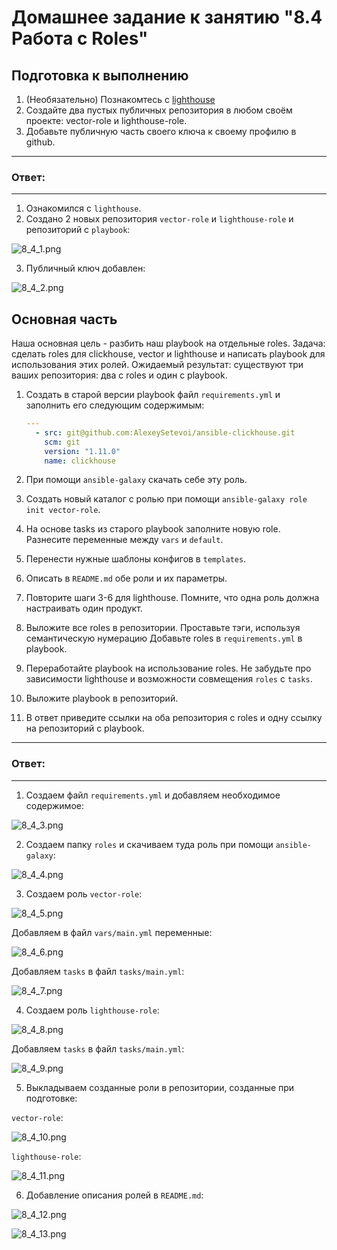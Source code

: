 # Домашнее задание к занятию "8.4 Работа с Roles"

## Подготовка к выполнению
1. (Необязательно) Познакомтесь с [lighthouse](https://youtu.be/ymlrNlaHzIY?t=929)
2. Создайте два пустых публичных репозитория в любом своём проекте: vector-role и lighthouse-role.
3. Добавьте публичную часть своего ключа к своему профилю в github.

---
### Ответ:
---

1. Ознакомился с `lighthouse`.
2. Создано 2 новых репозитория `vector-role` и `lighthouse-role` и репозиторий с `playbook`:

![8_4_1.png](https://github.com/psvitov/devops-netology/blob/main/Homework/mnt_homework_8_4/8_4_1.png)

3. Публичный ключ добавлен:

![8_4_2.png](https://github.com/psvitov/devops-netology/blob/main/Homework/mnt_homework_8_4/8_4_2.png)



## Основная часть

Наша основная цель - разбить наш playbook на отдельные roles. Задача: сделать roles для clickhouse, vector и lighthouse и написать playbook для использования этих ролей. Ожидаемый результат: существуют три ваших репозитория: два с roles и один с playbook.

1. Создать в старой версии playbook файл `requirements.yml` и заполнить его следующим содержимым:

   ```yaml
   ---
     - src: git@github.com:AlexeySetevoi/ansible-clickhouse.git
       scm: git
       version: "1.11.0"
       name: clickhouse 
   ```

2. При помощи `ansible-galaxy` скачать себе эту роль.
3. Создать новый каталог с ролью при помощи `ansible-galaxy role init vector-role`.
4. На основе tasks из старого playbook заполните новую role. Разнесите переменные между `vars` и `default`. 
5. Перенести нужные шаблоны конфигов в `templates`.
6. Описать в `README.md` обе роли и их параметры.
7. Повторите шаги 3-6 для lighthouse. Помните, что одна роль должна настраивать один продукт.
8. Выложите все roles в репозитории. Проставьте тэги, используя семантическую нумерацию Добавьте roles в `requirements.yml` в playbook.
9. Переработайте playbook на использование roles. Не забудьте про зависимости lighthouse и возможности совмещения `roles` с `tasks`.
10. Выложите playbook в репозиторий.
11. В ответ приведите ссылки на оба репозитория с roles и одну ссылку на репозиторий с playbook.

---
### Ответ:
---

1. Создаем файл `requirements.yml` и добавляем необходимое содержимое:

![8_4_3.png](https://github.com/psvitov/devops-netology/blob/main/Homework/mnt_homework_8_4/8_4_3.png)

2. Создаем папку `roles` и скачиваем туда роль при помощи `ansible-galaxy`:

![8_4_4.png](https://github.com/psvitov/devops-netology/blob/main/Homework/mnt_homework_8_4/8_4_4.png)

3. Создаем роль `vector-role`:

![8_4_5.png](https://github.com/psvitov/devops-netology/blob/main/Homework/mnt_homework_8_4/8_4_5.png)

Добавляем в файл `vars/main.yml` переменные:

![8_4_6.png](https://github.com/psvitov/devops-netology/blob/main/Homework/mnt_homework_8_4/8_4_6.png)

Добавляем `tasks` в файл `tasks/main.yml`:

![8_4_7.png](https://github.com/psvitov/devops-netology/blob/main/Homework/mnt_homework_8_4/8_4_7.png)

4. Создаем роль `lighthouse-role`:

![8_4_8.png](https://github.com/psvitov/devops-netology/blob/main/Homework/mnt_homework_8_4/8_4_8.png)

Добавляем `tasks` в файл `tasks/main.yml`:

![8_4_9.png](https://github.com/psvitov/devops-netology/blob/main/Homework/mnt_homework_8_4/8_4_9.png)

5. Выкладываем созданные роли в репозитории, созданные при подготовке:

`vector-role`:

![8_4_10.png](https://github.com/psvitov/devops-netology/blob/main/Homework/mnt_homework_8_4/8_4_10.png)

`lighthouse-role`:

![8_4_11.png](https://github.com/psvitov/devops-netology/blob/main/Homework/mnt_homework_8_4/8_4_11.png)

6. Добавление описания ролей в `README.md`:

![8_4_12.png](https://github.com/psvitov/devops-netology/blob/main/Homework/mnt_homework_8_4/8_4_12.png)

![8_4_13.png](https://github.com/psvitov/devops-netology/blob/main/Homework/mnt_homework_8_4/8_4_13.png)









